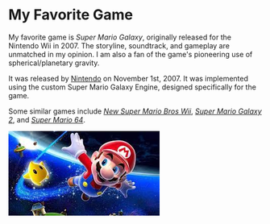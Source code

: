 # My Favorite Game
My favorite game is *Super Mario Galaxy*, originally released for the Nintendo Wii in 2007. The storyline, soundtrack, and gameplay are unmatched in my opinion. I am also a fan of the game's pioneering use of spherical/planetary gravity.

It was released by [Nintendo](https://www.nintendo.com/us/) on November 1st, 2007. It was implemented using the custom Super Mario Galaxy Engine, designed specifically for the game.

Some similar games include [*New Super Mario Bros Wii*](https://www.mariowiki.com/New_Super_Mario_Bros._Wii), [*Super Mario Galaxy 2*](https://www.mariowiki.com/Super_Mario_Galaxy_2), and [*Super Mario 64*](https://www.mariowiki.com/Super_Mario_64).

![](smg.jpeg)
